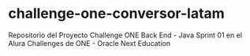 #  challenge-one-conversor-latam
 Repositorio del Proyecto Challenge ONE Back End - Java Sprint 01 en el Alura Challenges de ONE - Oracle Next Education

